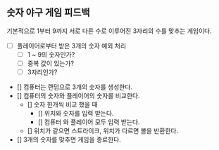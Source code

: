 ## 숫자 야구 게임 피드백

기본적으로 1부터 9까지 서로 다른 수로 이루어진 3자리의 수를 맞추는 게임이다.

- [ ] 플레이어로부터 받은 3개의 숫자 예외 처리
    - [ ] 1 ~ 9의 숫자인가?
    - [ ] 중복 값이 있는가?
    - [ ] 3자리인가?
- [] 컴퓨터는 랜덤으로 3개의 숫자를 생성한다.
- [] 컴퓨터의 숫자와 플레이어의 숫자를 비교한다.
    - [] 숫자 한개씩 비교 했을 때
      - [] 위치와 숫자를 입력 받는다.  
      - [] 컴퓨터 와 플레이어 모두 입력 받는다. 
    - [] 위치가 같으면 스트라이크, 위치가 다르면 볼을 반환한다.
- [] 3개의 숫자를 맞추면 게임을 종료한다.
  